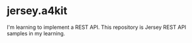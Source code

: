 # jersey.a4kit
I'm learning to implement a REST API.
This repository is Jersey REST API samples in my learning.

